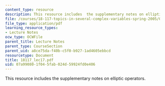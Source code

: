 ```yaml
---
content_type: resource
description: This resource includes  the supplementary notes on elliptic operators.
file: /courses/18-117-topics-in-several-complex-variables-spring-2005/07a990801f045fab024d59924fd0e406_18117_lec17.pdf
file_type: application/pdf
learning_resource_types:
- Lecture Notes
ocw_type: OCWFile
parent_title: Lecture Notes
parent_type: CourseSection
parent_uid: a8ce75da-f40b-c5f0-b927-1ad4605ebbcd
resourcetype: Document
title: 18117_lec17.pdf
uid: 07a99080-1f04-5fab-024d-59924fd0e406
---
```

This resource includes  the supplementary notes on elliptic operators.

